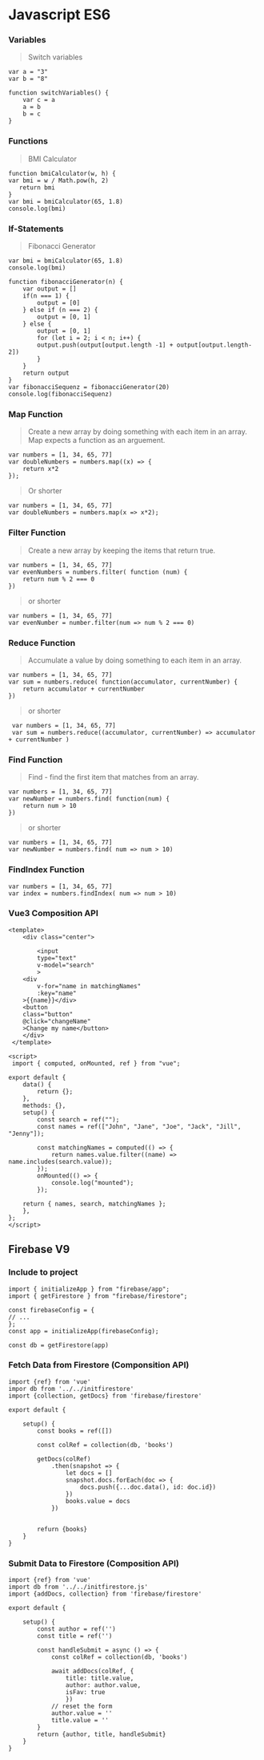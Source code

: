 # Javascript ES6

### Variables

> Switch variables 

    var a = "3"
    var b = "8"

    function switchVariables() {
        var c = a
        a = b
        b = c
    }


### Functions

> BMI Calculator

    function bmiCalculator(w, h) {
    var bmi = w / Math.pow(h, 2)
       return bmi
    }
    var bmi = bmiCalculator(65, 1.8)
    console.log(bmi)

### If-Statements

> Fibonacci Generator

    var bmi = bmiCalculator(65, 1.8)
    console.log(bmi)

    function fibonacciGenerator(n) {
        var output = []
        if(n === 1) {
            output = [0]
        } else if (n === 2) {
            output = [0, 1]
        } else {
            output = [0, 1]
            for (let i = 2; i < n; i++) {
            output.push(output[output.length -1] + output[output.length-2])
            }
        }
        return output
    }
    var fibonacciSequenz = fibonacciGenerator(20)
    console.log(fibonacciSequenz)

### Map Function

> Create a new array by doing something with each item in an array. Map expects a function as an arguement.

    var numbers = [1, 34, 65, 77]
    var doubleNumbers = numbers.map((x) => {
        return x*2
    });

> Or shorter

    var numbers = [1, 34, 65, 77]
    var doubleNumbers = numbers.map(x => x*2);

### Filter Function
> Create a new array by keeping the items that return true.

    var numbers = [1, 34, 65, 77]
    var evenNumbers = numbers.filter( function (num) {
        return num % 2 === 0
    })

> or shorter 

    var numbers = [1, 34, 65, 77]
    var evenNumber = number.filter(num => num % 2 === 0)

### Reduce Function 

> Accumulate a value by doing something to each item in an array.

    var numbers = [1, 34, 65, 77]
    var sum = numbers.reduce( function(accumulator, currentNumber) {
        return accumulator + currentNumber
    })

> or shorter

     var numbers = [1, 34, 65, 77]
     var sum = numbers.reduce((accumulator, currentNumber) => accumulator + currentNumber )

### Find Function

> Find - find the first item that matches from an array.

    var numbers = [1, 34, 65, 77]
    var newNumber = numbers.find( function(num) {
        return num > 10
    })

> or shorter

    var numbers = [1, 34, 65, 77]
    var newNumber = numbers.find( num => num > 10)


### FindIndex Function

    var numbers = [1, 34, 65, 77]
    var index = numbers.findIndex( num => num > 10)
    
### Vue3 Composition API

    <template>
        <div class="center">

            <input
            type="text"
            v-model="search"
            >
        <div
            v-for="name in matchingNames"
            :key="name"
        >{{name}}</div>
        <button
        class="button"
        @click="changeName"
        >Change my name</button>
        </div>
     </template>

    <script>
     import { computed, onMounted, ref } from "vue";

    export default {
        data() {
            return {};
        },
        methods: {},
        setup() {
            const search = ref("");
            const names = ref(["John", "Jane", "Joe", "Jack", "Jill", "Jenny"]);

            const matchingNames = computed(() => {
                return names.value.filter((name) => name.includes(search.value));
            });
            onMounted(() => {
                console.log("mounted");
            });

        return { names, search, matchingNames };
        },
    };
    </script>    


## Firebase V9

### Include to project

    import { initializeApp } from "firebase/app";
    import { getFirestore } from "firebase/firestore";

    const firebaseConfig = {
    // ...
    };
    const app = initializeApp(firebaseConfig);

    const db = getFirestore(app)

### Fetch Data from Firestore (Componsition API)

    import {ref} from 'vue'
    impor db from '../../initfirestore'
    import {collection, getDocs} from 'firebase/firestore'

    export default {

        setup() {
            const books = ref([])

            const colRef = collection(db, 'books')

            getDocs(colRef)
                .then(snapshot => {
                    let docs = []
                    snapshot.docs.forEach(doc => {
                        docs.push({...doc.data(), id: doc.id})
                    })
                    books.value = docs
                })


            refurn {books}
        }
    }

### Submit Data to Firestore (Composition API)

    import {ref} from 'vue'
    import db from '../../initfirestore.js'
    import {addDocs, collection} from 'firebase/firestore'

    export default {

        setup() {
            const author = ref('')
            const title = ref('')

            const handleSubmit = async () => {
                const colRef = collection(db, 'books')

                await addDocs(colRef, {
                    title: title.value,
                    author: author.value,
                    isFav: true
                    })
                // reset the form
                author.value = ''
                title.value = ''    
            }
            return {author, title, handleSubmit}
        }
    }

